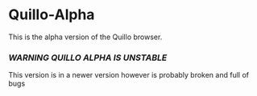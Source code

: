 # Quillo-Alpha
This is the alpha version of the Quillo browser.
### *WARNING QUILLO ALPHA IS UNSTABLE*
This version is in a newer version however is probably broken and full of bugs
